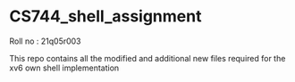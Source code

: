 # CS744_shell_assignment
Roll no : 21q05r003

This repo contains all the modified and additional new files required for the xv6 own shell implementation
